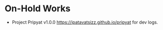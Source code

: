 # On-Hold Works
- Project Pripyat v1.0.0
https://ipatavatsizz.github.io/pripyat for dev logs.

<!---
iPatavatsizz/iPatavatsizz is a ✨ special ✨ repository because its `README.md` (this file) appears on your GitHub profile.
You can click the Preview link to take a look at your changes.
--->
